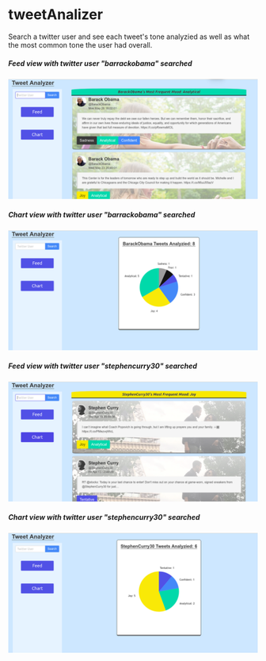 # tweetAnalizer
Search a twitter user and see each tweet's tone analyzied as well as what the most common tone the user had overall.
##### Feed view with twitter user "barrackobama" searched
![alt text](./TA1.png "feed view")
##### Chart view with twitter user "barrackobama" searched
![alt text](./TA2.png "Teacher page")
##### Feed view with twitter user "stephencurry30" searched
![alt text](./TA5.png "feed view")
##### Chart view with twitter user "stephencurry30" searched
![alt text](./TA6.png "Teacher page")
